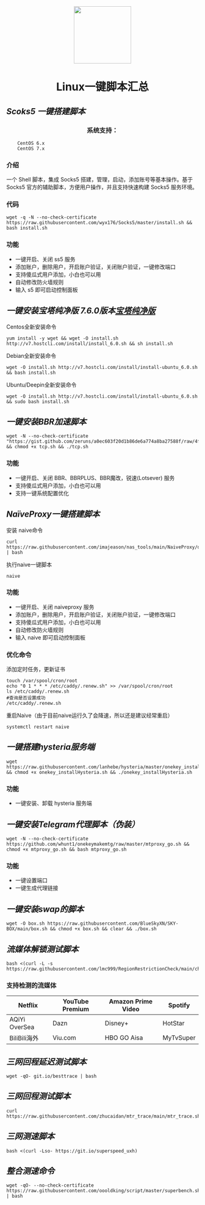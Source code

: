 
<div align=center>
<img src="https://docs.espressif.com/projects/esp-idf/zh_CN/v4.3/esp32c3/_images/linux-logo.png" width="150" height="150">
</div>

#  <center> Linux一键脚本汇总
## *Scoks5 一键搭建脚本* 

### <center> 系统支持：  
        CentOS 6.x    
        CentOS 7.x  
### 介绍  
一个 Shell 脚本，集成 Socks5 搭建，管理，启动，添加账号等基本操作。基于 Socks5 官方的辅助脚本，方便用户操作，并且支持快速构建 Socks5 服务环境。  
### 代码  
```
wget -q -N --no-check-certificate https://raw.githubusercontent.com/wyx176/Socks5/master/install.sh && bash install.sh
```
### 功能  
* 一键开启、关闭 ss5 服务
* 添加账户，删除用户，开启账户验证，关闭账户验证，一键修改端口
* 支持傻瓜式用户添加，小白也可以用
* 自动修改防火墙规则
* 输入 s5 即可启动控制面板

## *一键安装宝塔纯净版 7.6.0版本[宝塔纯净版](https://www.hostcli.com/ "宝塔纯净版")*
Centos全新安装命令  
```
yum install -y wget && wget -O install.sh http://v7.hostcli.com/install/install_6.0.sh && sh install.sh
```
Debian全新安装命令
```
wget -O install.sh http://v7.hostcli.com/install/install-ubuntu_6.0.sh && bash install.sh
```
Ubuntu/Deepin全新安装命令
```
wget -O install.sh http://v7.hostcli.com/install/install-ubuntu_6.0.sh && sudo bash install.sh
```

## *一键安装BBR加速脚本*
```
wget -N --no-check-certificate "https://gist.github.com/zeruns/a0ec603f20d1b86de6a774a8ba27588f/raw/4f9957ae23f5efb2bb7c57a198ae2cffebfb1c56/tcp.sh" && chmod +x tcp.sh && ./tcp.sh
```
### 功能  
* 一键开启、关闭 BBR、BBRPLUS、BBR魔改，锐速(Lotsever) 服务
* 支持傻瓜式用户添加，小白也可以用
* 支持一键系统配置优化

## *NaïveProxy一键搭建脚本*
安装 naive命令
```
curl   https://raw.githubusercontent.com/imajeason/nas_tools/main/NaiveProxy/do.sh | bash
```
执行naive一键脚本
```
naive
```
### 功能  
* 一键开启、关闭 naiveproxy 服务
* 添加账户，删除用户，开启账户验证，关闭账户验证，一键修改端口
* 支持傻瓜式用户添加，小白也可以用
* 自动修改防火墙规则
* 输入 naive 即可启动控制面板
### 优化命令
添加定时任务，更新证书
```
touch /var/spool/cron/root
echo "0 1 * * * /etc/caddy/.renew.sh" >> /var/spool/cron/root
ls /etc/caddy/.renew.sh
#查询是否设置成功
/etc/caddy/.renew.sh
```
重启Naive（由于目前naive运行久了会降速，所以还是建议经常重启）
```
systemctl restart naive
```

## *一键搭建hysteria服务端*
```
wget https://raw.githubusercontent.com/lanhebe/hysteria/master/onekey_installHysteria.sh && chmod +x onekey_installHysteria.sh && ./onekey_installHysteria.sh
```
### 功能  
* 一键安装、卸载 hysteria 服务端

## *一键安装Telegram代理脚本（伪装）*
```
wget -N --no-check-certificate https://github.com/whunt1/onekeymakemtg/raw/master/mtproxy_go.sh && chmod +x mtproxy_go.sh && bash mtproxy_go.sh
```
### 功能  
* 一键设置端口
* 一键生成代理链接

## *一键安装swap的脚本*
```
wget -O box.sh https://raw.githubusercontent.com/BlueSkyXN/SKY-BOX/main/box.sh && chmod +x box.sh && clear && ./box.sh
```

## *流媒体解锁测试脚本*
```
bash <(curl -L -s https://raw.githubusercontent.com/lmc999/RegionRestrictionCheck/main/check.sh)
```
### 支持检测的流媒体
<div align="center">

| Netflix  | YouTube Premium| Amazon Prime Video| Spotify |
| ---------- | -----------| -----------| -----------|
| AQiYi OverSea  | Dazn | Disney+ | HotStar |
| BiliBili海外 | Viu.com | HBO GO Aisa | MyTvSuper |

</div>

## *三网回程延迟测试脚本*
```
wget -qO- git.io/besttrace | bash
```

## *三网回程测试脚本*
```
curl https://raw.githubusercontent.com/zhucaidan/mtr_trace/main/mtr_trace.sh|bash
```

## *三网测速脚本*
```
bash <(curl -Lso- https://git.io/superspeed_uxh)
```

## *整合测速命令*
```
wget -qO- --no-check-certificate https://raw.githubusercontent.com/oooldking/script/master/superbench.sh | bash
```
